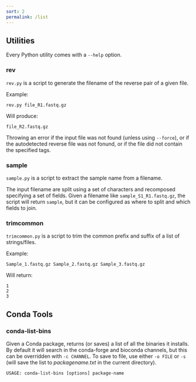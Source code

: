 ```yaml
---
sort: 2
permalink: /list
---
```

 
## Utilities

Every Python utility comes with a `--help` option.

### rev

`rev.py` is a script to generate the filename of the reverse pair of a given file.

Example:
```
rev.py file_R1.fastq.gz
```

Will produce:
```
file_R2.fastq.gz
```

Throwing an error if the input file was not found (unless using `--force`), or
if the autodetected reverse file was not fonund, or if the file did not contain
the specified tags.

### sample

`sample.py` is a script to extract the sample name from a filename.

The input filename are split using a set of characters and recomposed specifying a set
of fields. Given a filename like `sample_S1_R1.fastq.gz`, the script will
return `sample`, but it can be configured as where to split and which fields to join.

### trimcommon

`trimcommon.py` is a script to trim the common prefix and suffix of a list of strings/files.

Example:
```
Sample_1.fastq.gz Sample_2.fastq.gz Sample_3.fastq.gz
```

Will return:
```
1
2
3
```

## Conda Tools

### conda-list-bins

Given a Conda package, returns (or saves) a list of all the binaries it installs.
By default it will search in the conda-forge and bioconda channels, but this can be
overridden with `-c CHANNEL`. To save to file, use either `-o FILE` or `-s` (will save
the list to _packagename.txt_ in the current directory).

```
USAGE: conda-list-bins [options] package-name
```